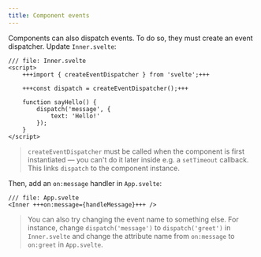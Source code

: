 ```yaml
---
title: Component events
---
```


Components can also dispatch events. To do so, they must create an event dispatcher. Update `Inner.svelte`:

```svelte
/// file: Inner.svelte
<script>
	+++import { createEventDispatcher } from 'svelte';+++

	+++const dispatch = createEventDispatcher();+++

	function sayHello() {
		dispatch('message', {
			text: 'Hello!'
		});
	}
</script>
```

> `createEventDispatcher` must be called when the component is first instantiated — you can't do it later inside e.g. a `setTimeout` callback. This links `dispatch` to the component instance.

Then, add an `on:message` handler in `App.svelte`:

```svelte
/// file: App.svelte
<Inner +++on:message={handleMessage}+++ />
```

> You can also try changing the event name to something else. For instance, change `dispatch('message')` to `dispatch('greet')` in `Inner.svelte` and change the attribute name from `on:message` to `on:greet` in `App.svelte`.
